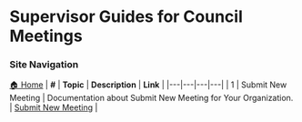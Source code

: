 # Supervisor Guides for Council Meetings

### Site Navigation
[🏠 Home](../../../README.md) | **#** | **Topic** | **Description** | **Link** |
|---|---|---|---|
| 1 | Submit New Meeting | Documentation about Submit New Meeting for Your Organization. | [Submit New Meeting](submit-new-meeting.md) |